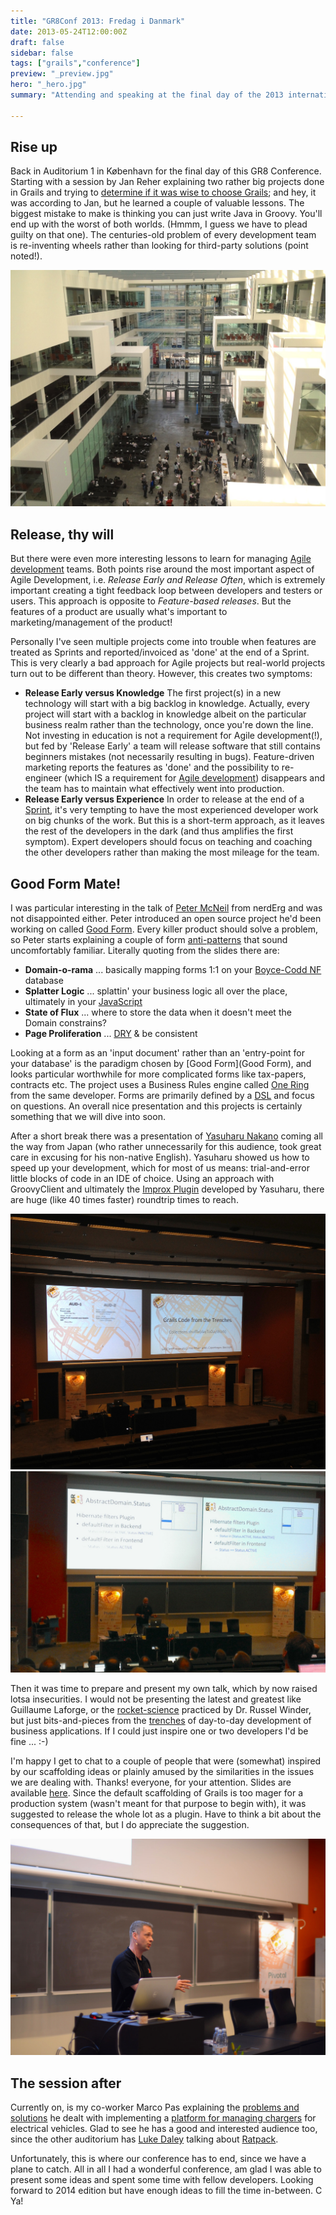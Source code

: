 ```yaml
---
title: "GR8Conf 2013: Fredag i Danmark"
date: 2013-05-24T12:00:00Z
draft: false
sidebar: false
tags: ["grails","conference"]
preview: "_preview.jpg"
hero: "_hero.jpg"
summary: "Attending and speaking at the final day of the 2013 international Grails User Conference in Copenhagen"

---
```


## Rise up
Back in Auditorium 1 in København for the final day of this GR8 Conference. Starting with a session by Jan Reher explaining two rather big projects done in Grails and trying to [determine if it was wise to choose Grails](http://gr8conf.eu/Presentations/We-chose-Grails-and-Groovy-for); and hey, it was according to Jan, but he learned a couple of valuable lessons. The biggest mistake to make is thinking you can just write Java in Groovy. You'll end up with the worst of both worlds. (Hmmm, I guess we have to plead guilty on that one). The centuries-old problem of every development team is re-inventing wheels rather than looking for third-party solutions (point noted!).

![Lightrays in the Atriun](lobby.jpg)

## Release, thy will
But there were even more interesting lessons to learn for managing [Agile development](http://en.wikipedia.org/wiki/Agile_software_development) teams. Both points rise around the most important aspect of Agile Development, i.e. _Release Early and Release Often_, which is extremely important creating a tight feedback loop between developers and testers or users.
This approach is opposite to _Feature-based releases_. But the features of a product are usually what's important to marketing/management of the product!  

Personally I've seen multiple projects come into trouble when features are treated as Sprints and reported/invoiced as 'done' at the end of a Sprint. This is very clearly a bad approach for Agile projects but real-world projects turn out to be different than theory. However, this creates two symptoms:
- **Release Early versus Knowledge** The first project(s) in a new technology will start with a big backlog in knowledge. Actually, every project will start with a backlog in knowledge albeit on the particular business realm rather than the technology, once you're down the line.
Not investing in education is not a requirement for Agile development(!), but fed by 'Release Early' a team will release software that still contains beginners mistakes (not necessarily resulting in bugs). Feature-driven marketing reports the features as 'done' and the possibility to re-engineer (which IS a requirement for [Agile development](http://en.wikipedia.org/wiki/Agile_development)) disappears and the team has to maintain what effectively went into production.
- **Release Early versus Experience** In order to release at the end of a [Sprint](http://en.wikipedia.org/wiki/Scrum_(development)#Sprint), it's very tempting to have the most experienced developer work on big chunks of the work. But this is a short-term approach, as it leaves the rest of the developers in the dark (and thus amplifies the first symptom). Expert developers should focus on teaching and coaching the other developers rather than making the most mileage for the team.

## Good Form Mate!
I was particular interesting in the talk of [Peter McNeil](http://gr8conf.eu/Speakers/Peter-McNeil) from nerdErg and was not disappointed either. Peter introduced an open source project he'd been working on called [Good Form](http://nerderg.com/Good+Form). Every killer product should solve a problem, so Peter starts explaining a couple of form [anti-patterns](http://en.wikipedia.org/wiki/Pattern_(software)) that sound uncomfortably familiar. Literally quoting from the slides there are:
- **Domain-o-rama** ... basically mapping forms 1:1 on your [Boyce-Codd NF](https://en.wikipedia.org/wiki/Boyce–Codd_normal_form) database
- **Splatter Logic** ... splattin' your business logic all over the place, ultimately in your [JavaScript](http://en.wikipedia.org/wiki/Javascript)
- **State of Flux** ... where to store the data when it doesn't meet the Domain constrains?
- **Page Proliferation** ... [DRY](http://en.wikipedia.org/wiki/Don%27t_repeat_yourself) & be consistent

Looking at a form as an 'input document' rather than an 'entry-point for your database' is the paradigm chosen by [Good Form](Good Form), and looks particular worthwhile for more complicated forms like tax-papers, contracts etc. The project uses a Business Rules engine called [One Ring](http://nerderg.com/One+Ring) from the same developer. Forms are primarily defined by a [DSL](http://en.wikipedia.org/wiki/Domain-specific_language) and focus on questions. An overall nice presentation and this projects is certainly something that we will dive into soon.


After a short break there was a presentation of [Yasuharu Nakano](https://twitter.com/nobeans) coming all the way from Japan (who rather unnecessarily for this audience, took great care in excusing for his non-native English). Yasuharu showed us how to speed up your development, which for most of us means: trial-and-error little blocks of code in an IDE of choice. Using an approach with GroovyClient and ultimately the [Improx Plugin](http://grails.org/plugin/improx) developed by Yasuharu, there are huge (like 40 times faster) roundtrip times to reach.

![Waiting for my session at the 2013 GR8Conf](trenches-001.jpg)
![Yours truly speaking at Copenhagen IT University](trenches-002.jpg)

Then it was time to prepare and present my own talk, which by now raised lotsa insecurities. I would not be presenting the latest and greatest like Guillaume Laforge, or the [rocket-science](http://en.wikipedia.org/wiki/Large_Hadron_Collider) practiced by Dr. Russel Winder, but just bits-and-pieces from the [trenches](http://en.wikipedia.org/wiki/Trench_warfare) of day-to-day development of business applications. If I could just inspire one or two developers I'd be fine ... :-)

I'm happy I get to chat to a couple of people that were (somewhat) inspired by our scaffolding ideas or plainly amused by the similarities in the issues we are dealing with. Thanks! everyone, for your attention. Slides are available [here](http://www.slideshare.net/nevermind2010/2013-gr8-confgrailscodefromthetrenches). Since the default scaffolding of Grails is too mager for a production system (wasn't meant for that purpose to begin with), it was suggested to release the whole lot as a plugin. Have to think a bit about the consequences of that, but I do appreciate the suggestion.

![Longtime friend and co-worker Marco Pas presenting in the Auditorium](marco.jpg)

## The session after
Currently on, is my co-worker Marco Pas explaining the [problems and solutions](http://gr8conf.eu/Presentations/Using-Grails-to-power-your-ele) he dealt with implementing a [platform for managing chargers](http://evectric.com/?page_id=67) for electrical vehicles. Glad to see he has a good and interested audience too, since the other auditorium has [Luke Daley](http://gr8conf.eu/Presentations/Ratpack) talking about [Ratpack](https://github.com/bleedingwolf/Ratpack).


Unfortunately, this is where our conference has to end, since we have a plane to catch. All in all I had a wonderful conference, am glad I was able to present some ideas and spent some time with fellow developers. Looking forward to 2014 edition but have enough ideas to fill the time in-between. C Ya!